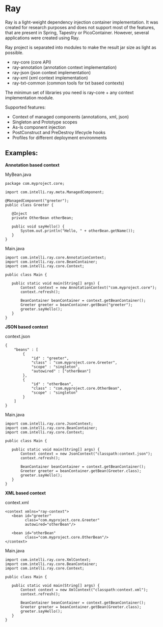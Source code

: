 # Ray
Ray is a light-weight dependency injection container implementation. It was created for research purposes 
and does not support most of the features, that are present in Spring, Tapestry or PicoContainer. However, several applications were created using Ray.

Ray project is separated into modules to make the result jar size as light as possible.

- ray-core (core API)
- ray-annotation (annotation context implementation)
- ray-json (json context implementation)
- ray-xml (xml context implementation)
- ray-txt-common (common tools for txt based contexts)

The minimun set of libraries you need is ray-core + any context implementation module.

Supported features:

- Context of managed components (annotations, xml, json)
- Singleton and Prototype scopes
- As-Is component injection
- PostConstruct and PreDestroy lifecycle hooks
- Profiles for different deployment environments


Examples:
-

**Annotation based context**

MyBean.java
    
    package com.myproject.core;

    import com.intelli.ray.meta.ManagedComponent;
    
    @ManagedComponent("greeter");
    public class Greeter {

       @Inject
       private OtherBean otherBean;

       public void sayHello() {
           System.out.println("Hello, " + otherBean.getName());
       }
    }

Main.java


    import com.intelli.ray.core.AnnotationContext;
    import com.intelli.ray.core.BeanContainer;
    import com.intelli.ray.core.Context;
        
    public class Main {

       public static void main(String[] args) {
           Context context = new AnnotationContext("com.myproject.core");
           context.refresh();

           BeanContainer beanContainer = context.getBeanContainer();
           Greeter greeter = beanContainer.getBean("greeter");
           greeter.sayHello();
       }
    }


**JSON based context**

context.json

    {
        "beans" : [
            {
                "id" : "greeter",
                "class" : "com.myproject.core.Greeter",
                "scope" : "singleton",
                "autowired" : ["otherBean"]
            },
            {
                "id" : "otherBean",
                "class" : "com.myproject.core.OtherBean",
                "scope" : "singleton"                
            }            
        ]
    }

Main.java

    import com.intelli.ray.core.JsonContext;
    import com.intelli.ray.core.BeanContainer;
    import com.intelli.ray.core.Context;

    public class Main {

       public static void main(String[] args) {
           Context context = new JsonContext("classpath:context.json");
           context.refresh();

           BeanContainer beanContainer = context.getBeanContainer();
           Greeter greeter = beanContainer.getBean(Greeter.class);
           greeter.sayHello();
       }
    }
    
**XML based context**

context.xml

    <context xmlns="ray-context">
       <bean id="greeter" 
             class="com.myproject.core.Greeter" 
             autowired="otherBean"/>

       <bean id="otherBean" 
             class="com.myproject.core.OtherBean"/>       
    </context>


Main.java

    import com.intelli.ray.core.XmlContext;
    import com.intelli.ray.core.BeanContainer;
    import com.intelli.ray.core.Context;

    public class Main {

       public static void main(String[] args) {
           Context context = new XmlContext("classpath:context.xml");
           context.refresh();

           BeanContainer beanContainer = context.getBeanContainer();
           Greeter greeter = beanContainer.getBean(Greeter.class);
           greeter.sayHello();
       }
    }
